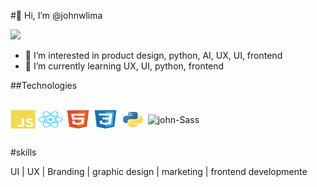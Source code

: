 #👋 Hi, I’m @johnwlima

<picture>
  <source
    srcset="https://github-readme-stats.vercel.app/api?username=johnwlima&show_icons=true&theme=dark"
    media="(prefers-color-scheme: dark)"
  />
  <source
    srcset="https://github-readme-stats.vercel.app/api?username=johnwlima&show_icons=true"
    media="(prefers-color-scheme: light), (prefers-color-scheme: no-preference)"
  />
  <img src="https://github-readme-stats.vercel.app/api?username=johnwlima&show_icons=true" />
</picture>

- 👀 I’m interested in product design, python, AI, UX, UI, frontend
- 🌱 I’m currently learning UX, UI, python, frontend


##Technologies

<div style="display: inline_block"><br>
  <img align="center" alt="john-Js" height="30" width="40" src="https://raw.githubusercontent.com/devicons/devicon/master/icons/javascript/javascript-plain.svg">
  <img align="center" alt="john-React" height="30" width="40" src="https://raw.githubusercontent.com/devicons/devicon/master/icons/react/react-original.svg">
  <img align="center" alt="john-HTML" height="30" width="40" src="https://raw.githubusercontent.com/devicons/devicon/master/icons/html5/html5-original.svg">
  <img align="center" alt="john-CSS" height="30" width="40" src="https://raw.githubusercontent.com/devicons/devicon/master/icons/css3/css3-original.svg">
  <img align="center" alt="john-Python" height="30" width="40" src="https://raw.githubusercontent.com/devicons/devicon/master/icons/python/python-original.svg">
  <img align="center" alt="john-Sass" height="30" width="40" src="https://cdn.jsdelivr.net/gh/devicons/devicon/icons/sass/sass-original.svg">
  
</div>

##
#skills

UI | UX | Branding | graphic design | marketing | frontend developmente
##